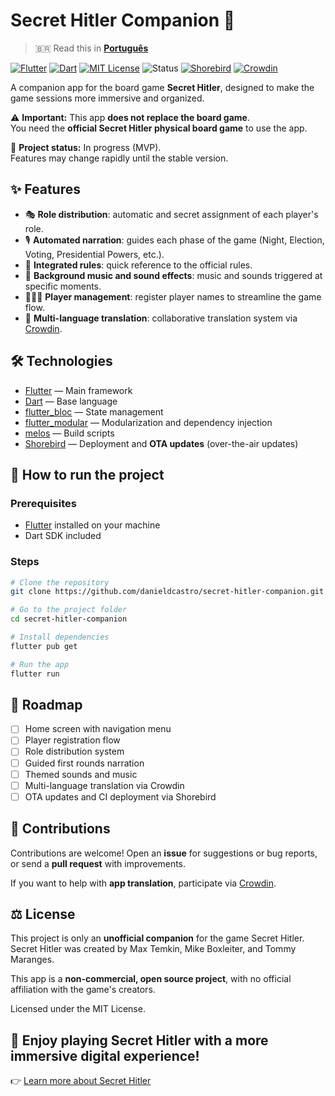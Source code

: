 # Secret Hitler Companion 🥸

> 🇧🇷 Read this in [**Português**](README.pt_BR.md)

[![Flutter](https://img.shields.io/badge/Flutter-3.35.3-blue?logo=flutter)](https://flutter.dev/)
[![Dart](https://img.shields.io/badge/Dart-3.9.2-0175C2?logo=dart)](https://dart.dev/)
[![MIT License](https://img.shields.io/badge/license-MIT-green.svg)](LICENSE)
![Status](https://img.shields.io/badge/status-in%20progress-orange)
[![Shorebird](https://img.shields.io/badge/Shorebird-OTA%20updates-00BFA6?logo=bird)](https://shorebird.dev/)
[![Crowdin](https://badges.crowdin.net/badge/light/crowdin-on-dark.png)](https://crowdin.com/project/secret-hitler-companion)

A companion app for the board game **Secret Hitler**, designed to make the game sessions more immersive and organized.

⚠️ **Important:** This app **does not replace the board game**.  
You need the **official Secret Hitler physical board game** to use the app.

📌 **Project status:** In progress (MVP).  
Features may change rapidly until the stable version.

## ✨ Features

- 🎭 **Role distribution**: automatic and secret assignment of each player's role.  
- 🎙️ **Automated narration**: guides each phase of the game (Night, Election, Voting, Presidential Powers, etc.).  
- 📖 **Integrated rules**: quick reference to the official rules.  
- 🎵 **Background music and sound effects**: music and sounds triggered at specific moments.  
- 🧑‍🤝‍🧑 **Player management**: register player names to streamline the game flow.  
- 👅 **Multi-language translation**: collaborative translation system via [Crowdin](https://crowdin.com/).  

## 🛠️ Technologies

- [Flutter](https://flutter.dev/) — Main framework  
- [Dart](https://dart.dev/) — Base language  
- [flutter_bloc](https://pub.dev/packages/flutter_bloc) — State management  
- [flutter_modular](https://pub.dev/packages/flutter_modular) — Modularization and dependency injection  
- [melos](https://melos.invertase.dev/) — Build scripts  
- [Shorebird](https://shorebird.dev/) — Deployment and **OTA updates** (over-the-air updates) 

## 🚀 How to run the project

### Prerequisites
- [Flutter](https://flutter.dev/docs/get-started/install) installed on your machine  
- Dart SDK included  

### Steps
```bash
# Clone the repository
git clone https://github.com/danieldcastro/secret-hitler-companion.git

# Go to the project folder
cd secret-hitler-companion

# Install dependencies
flutter pub get

# Run the app
flutter run
````

## 📌 Roadmap

* [ ] Home screen with navigation menu
* [ ] Player registration flow
* [ ] Role distribution system
* [ ] Guided first rounds narration
* [ ] Themed sounds and music
* [ ] Multi-language translation via Crowdin
* [ ] OTA updates and CI deployment via Shorebird

## 🤝 Contributions

Contributions are welcome!
Open an **issue** for suggestions or bug reports, or send a **pull request** with improvements.

If you want to help with **app translation**, participate via [Crowdin](https://crowdin.com/).

## ⚖️ License

This project is only an **unofficial companion** for the game Secret Hitler.
Secret Hitler was created by Max Temkin, Mike Boxleiter, and Tommy Maranges.

This app is a **non-commercial, open source project**, with no official affiliation with the game's creators.

Licensed under the MIT License.

## 🎲 Enjoy playing Secret Hitler with a more immersive digital experience!

👉 [Learn more about Secret Hitler](https://www.secrethitler.com/)
